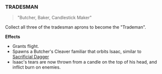 ### **TRADESMAN**

> "Butcher, Baker, Candlestick Maker"

Collect all three of the tradesman aprons to become the "Trademan".

**Effects**
- Grants flight.
- Spawns a Butcher's Cleaver familiar that orbits Isaac, similar to [Sacrificial Dagger](https://bindingofisaacrebirth.fandom.com/wiki/Sacrificial_Dagger)
- Isaac's tears are now thrown from a candle on the top of his head, and inflict burn on enemies.
